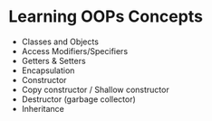 
# Learning OOPs Concepts
  - Classes and Objects
  - Access Modifiers/Specifiers
  - Getters & Setters
  - Encapsulation
  - Constructor
  - Copy constructor / Shallow constructor
  - Destructor (garbage collector)
  - Inheritance

 
